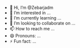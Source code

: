 - 👋 Hi, I’m @Zebarjadm
- 👀 I’m interested in ...
- 🌱 I’m currently learning ...
- 💞️ I’m looking to collaborate on ...
- 📫 How to reach me ...
- 😄 Pronouns: ...
- ⚡ Fun fact: ...

<!---
Zebarjadm/Zebarjadm is a ✨ special ✨ repository because its `README.md` (this file) appears on your GitHub profile.
You can click the Preview link to take a look at your changes.
--->
